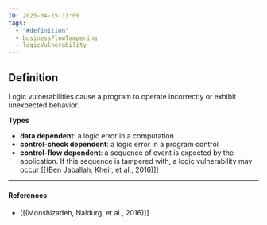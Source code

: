 ```yaml
---
ID: 2025-04-15-11:09
tags:
  - "#definition"
  - businessFlowTampering
  - logicVulnerability
---
```

## Definition

Logic vulnerabilities cause a program to operate incorrectly or exhibit unexpected behavior.

**Types**
- **data dependent**: a logic error in a computation
- **control-check dependent**: a logic error in a program control
- **control-flow dependent**: a sequence of event is expected by the application. If this sequence is tampered with, a logic vulnerability may occur [[(Ben Jaballah, Kheir, et al., 2016)]]

---
#### References
- [[(Monshizadeh, Naldurg, et al., 2016)]]